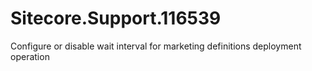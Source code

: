 # Sitecore.Support.116539
Configure or disable wait interval for marketing definitions deployment operation
